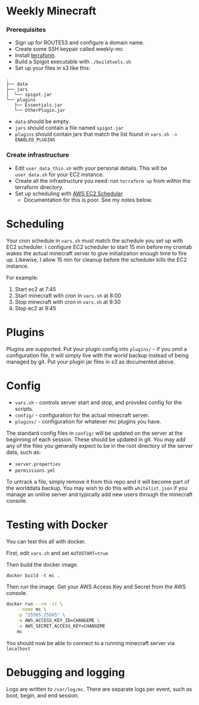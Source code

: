 # Weekly Minecraft

### Prerequisites

* Sign up for ROUTE53 and configure a domain name.
* Create some SSH keypair called weekly-mc
* Install [terraform](https://www.terraform.io/).
* Build a Spigot executable with `./buildtools.sh`
* Set up your files in s3 like this:

```
.
├── data
├── jars
│  └── spigot.jar
└── plugins
   ├── Essentials.jar
   └── OtherPlugin.jar
```

* `data` should be empty.  
* `jars` should contain a file named `spigot.jar`
* `plugins` should contain jars that match the list found in `vars.sh -> ENABLED_PLUGINS`

### Create infrastructure 

* Edit `user_data_thin.sh` with your personal details.  This will be `user_data.sh` for your EC2 instance.
* Create all the infrastructure you need: run `terraform up` from within the terraform directory.
* Set up scheduling with [AWS EC2 Scheduler](https://docs.aws.amazon.com/solutions/latest/instance-scheduler/welcome.html)
  * Documentation for this is poor.  See my notes below.

# Scheduling

Your cron schedule in `vars.sh` must match the schedule you set up with EC2 scheduler.  I configure EC2 scheduler to start 15 min before my crontab wakes the actual minecraft server to give initialization enough time to fire up.  Likewise, I allow 15 min for cleanup before the scheduler kills the EC2 instance.

For example:

1. Start ec2 at 7:45
2. Start minecraft with cron in `vars.sh` at 8:00
3. Stop minecraft with cron in `vars.sh` at 9:30
4. Stop ec2 at 9:45

# Plugins

Plugins are supported.  Put your plugin config into `plugins/` - if you omit a configuration file, it will simply live with the world backup instead of being managed by git.  Put your plugin jar files in s3 as documented above.

# Config

* `vars.sh` - controls server start and stop, and provides config for the scripts.
* `config/` - configuration for the actual minecraft server.
* `plugins/` - configuration for whatever mc plugins you have.

The standard config files in `config/` will be updated on the server at the beginning of each session.  These should be updated in git.  You may add any of the files you generally expect to be in the root directory of the server data, such as:

* `server.properties`
* `permissions.yml`

To untrack a file, simply remove it from this repo and it will become part of the worlddata backup.  You may wish to do this with `whitelist.json` if you manage an online server and typically add new users through the minecraft console.


# Testing with Docker

You can test this all with docker.

First, edit `vars.sh` and set `AUTOSTART=true` 

Then build the docker image.

```
docker build -t mc .
```

Then run the image.  Get your AWS Access Key and Secret from the AWS console.

```sh
docker run --rm -it \
	--name mc \
	-p "25565:25565" \
	-e AWS_ACCESS_KEY_ID=CHANGEME \
	-e AWS_SECRET_ACCESS_KEY=CHANGEME
	mc
```

You should now be able to connect to a running minecraft server via `localhost`

# Debugging and logging

Logs are written to `/var/log/mc`.  There are separate logs per event, such as boot, begin, and end session.